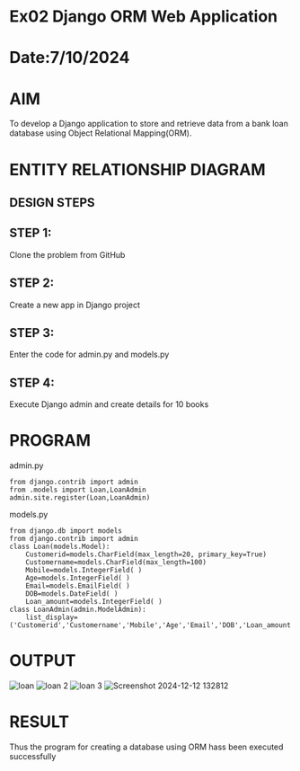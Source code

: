 # Ex02 Django ORM Web Application
# Date:7/10/2024
# AIM
To develop a Django application to store and retrieve data from a bank loan database using Object Relational Mapping(ORM).

# ENTITY RELATIONSHIP DIAGRAM
## DESIGN STEPS
## STEP 1:
Clone the problem from GitHub

## STEP 2:
Create a new app in Django project

## STEP 3:
Enter the code for admin.py and models.py

## STEP 4:
Execute Django admin and create details for 10 books

# PROGRAM
admin.py
```
from django.contrib import admin
from .models import Loan,LoanAdmin
admin.site.register(Loan,LoanAdmin)
```
models.py
```
from django.db import models
from django.contrib import admin
class Loan(models.Model):
    Customerid=models.CharField(max_length=20, primary_key=True)
    Customername=models.CharField(max_length=100)
    Mobile=models.IntegerField( )
    Age=models.IntegerField( )
    Email=models.EmailField( )
    DOB=models.DateField( )
    Loan_amount=models.IntegerField( )
class LoanAdmin(admin.ModelAdmin):
    list_display=('Customerid','Customername','Mobile','Age','Email','DOB','Loan_amount')
```
# OUTPUT
![loan](https://github.com/user-attachments/assets/314487a8-ef80-4393-8c30-e2b435933ebc)
![loan 2](https://github.com/user-attachments/assets/eb52a7d6-52e9-4999-ae84-099fe43d7253)
![loan 3](https://github.com/user-attachments/assets/0ecfe9f2-62b7-456a-b6e4-387224f42fbc)
![Screenshot 2024-12-12 132812](https://github.com/user-attachments/assets/661db09a-24f1-4d17-8174-16906a82640b)


# RESULT
Thus the program for creating a database using ORM hass been executed successfully
